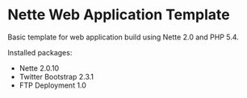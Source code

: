 Nette Web Application Template
==============================

Basic template for web application build using Nette 2.0 and PHP 5.4.

Installed packages:

  * Nette 2.0.10
  * Twitter Bootstrap 2.3.1
  * FTP Deployment 1.0

